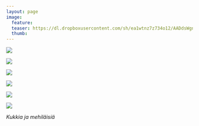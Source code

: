 ```yaml
---
layout: page
image:
  feature:
  teaser: https://dl.dropboxusercontent.com/sh/ea1wtnz7z734o12/AADdsWgnZMkzLtUXcpjiYzmZa/luontokuvat/kes%C3%A4/7/DS28219-245px.jpg
  thumb:
---
```


[![](https://dl.dropboxusercontent.com/sh/ea1wtnz7z734o12/AADQcmI9FD-GFZ3FRLvos7G4a/luontokuvat/kes%C3%A4/7/DS28215-800px.jpg)](https://dl.dropboxusercontent.com/sh/ea1wtnz7z734o12/AADbCPvwfXeyX9QNRC4gIQw6a/luontokuvat/kes%C3%A4/7/DS28215.jpg)

[![](https://dl.dropboxusercontent.com/sh/ea1wtnz7z734o12/AACNmgNGny9jToomr7bj0WcQa/luontokuvat/kes%C3%A4/7/DS28219-800px.jpg)](https://dl.dropboxusercontent.com/sh/ea1wtnz7z734o12/AADFWGsLWtT5d6D5nWU5SYkZa/luontokuvat/kes%C3%A4/7/DS28219.jpg)

[![](https://dl.dropboxusercontent.com/sh/ea1wtnz7z734o12/AACD9Me1XOXoIUSDFRkggN2ca/luontokuvat/kes%C3%A4/7/DS28313-800px.jpg)](https://dl.dropboxusercontent.com/sh/ea1wtnz7z734o12/AAAkovQieFhEYWVPAgeFE8iDa/luontokuvat/kes%C3%A4/7/DS28313.jpg)

[![](https://dl.dropboxusercontent.com/sh/ea1wtnz7z734o12/AAAtTQeHf9VtIUZjWu9nAQkMa/luontokuvat/kes%C3%A4/7/DS29582-800px.jpg)](https://dl.dropboxusercontent.com/sh/ea1wtnz7z734o12/AAA-lGUh9XUuaT6HG8SkvdSVa/luontokuvat/kes%C3%A4/7/DS29582.jpg)

[![](https://dl.dropboxusercontent.com/sh/ea1wtnz7z734o12/AABOA2MFWMhCGyQ4WpgTJDt7a/luontokuvat/kes%C3%A4/7/DS29580-800px.jpg)](https://dl.dropboxusercontent.com/sh/ea1wtnz7z734o12/AABCEngCVWl1GFX3SwyXtJMua/luontokuvat/kes%C3%A4/7/DS29580.jpg)

[![](https://dl.dropboxusercontent.com/sh/ea1wtnz7z734o12/AABTFfBkChTqNCPmd9ohAIDEa/luontokuvat/kes%C3%A4/7/DS28295-800px.jpg)](https://dl.dropboxusercontent.com/sh/ea1wtnz7z734o12/AADU_swdBFPme6tlPEj2XQbVa/luontokuvat/kes%C3%A4/7/DS28295.jpg)

*Kukkia ja mehiläisiä*
